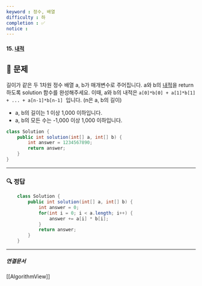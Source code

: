 ```yaml
---
keyword : 정수, 배열
difficulty : 하
completion : ✅
notice : 
---
```


#### 15. [내적](https://school.programmers.co.kr/learn/courses/30/lessons/70128)

## 📝 문제
 
 길이가 같은 두 1차원 정수 배열 a, b가 매개변수로 주어집니다. a와 b의 [내적](https://en.wikipedia.org/wiki/Dot_product)을 return 하도록 solution 함수를 완성해주세요.
 이때, a와 b의 내적은 `a[0]*b[0] + a[1]*b[1] + ... + a[n-1]*b[n-1]`  입니다. (n은 a, b의 길이)

-   a, b의 길이는 1 이상 1,000 이하입니다.
-   a, b의 모든 수는 -1,000 이상 1,000 이하입니다.

```java
class Solution {
    public int solution(int[] a, int[] b) {
        int answer = 1234567890;
        return answer;
    }
}
```


---

### 🔍 정답
```java
    class Solution {
        public int solution(int[] a, int[] b) {
            int answer = 0;
            for(int i = 0; i < a.length; i++) {
                answer += a[i] * b[i];
            }
            return answer;
        }
    }
```



---

##### 연결문서

[[AlgorithmView]]
